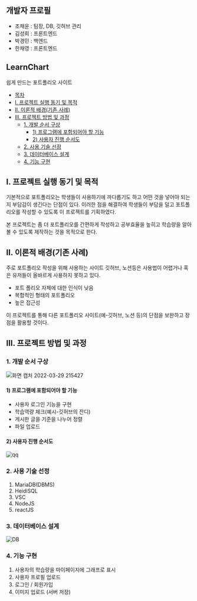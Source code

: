 ## 개발자 프로필
* 조채윤 : 팀장, DB, 깃허브 관리
* 김성희 : 프론트엔드
* 박경민 : 백엔드
* 한채영 : 프론트엔드

## LearnChart
쉽게 만드는 포트폴리오 사이트

  - [목차](#목차)
  - [Ⅰ. 프로젝트 실행 동기 및 목적](#ⅰ-프로젝트-실행-동기-및-목적)
  - [Ⅱ. 이론적 배경(기존 사례)](#ⅱ-이론적-배경기존-사례)
  - [Ⅲ. 프로젝트 방법 및 과정](#ⅲ-프로젝트-방법-및-과정)
    - [1. 개발 순서 구상](#1-개발-순서-구상)
      - [1) 프로그램에 포함되어야 할 기능](#1-프로그램에-포함되어야-할-기능)
      - [2) 사용자 진행 순서도](#2-사용자-진행-순서도)
    - [2. 사용 기술 선정](#2-사용-기술-선정)
    - [3. 데이터베이스 설계](#3-데이터베이스-설계)
    - [4. 기능 구현](#4-기능-구현)
## Ⅰ. 프로젝트 실행 동기 및 목적
기본적으로 포트폴리오는 학생들이 사용하기에 까다롭기도 하고 어떤 것을 넣어야 되는지 부담감이 생긴다는 단점이 있다.
이러한 점을 해결하여 학생들이 부담을 덜고 포트폴리오를 작성할 수 있도록 이 프로젝트를 기획하였다.

본 프로젝트는 좀 더 포트폴리오를 간편하게 작성하고 공부효율을 높히고 학습량을 알아볼 수 있도록 제작하는 것을 목적으로 한다.

## Ⅱ. 이론적 배경(기존 사례)
주로 포트폴리오 작성을 위해 사용하는 사이트 깃허브, 노션등은 사용법이 어렵거나 혹은 유저들이 올바르게 사용하지 못하고 있다.

* 포트 폴리오 자체에 대한 인식이 낮음
* 복합적인 형태의 포트폴리오
* 높은 접근성

이 프로젝트를 통해 다른 포트폴리오 사이트(예-깃허브, 노션 등)의 단점을 보완하고 장점을 활용할 것이다.

## Ⅲ. 프로젝트 방법 및 과정
### 1. 개발 순서 구상
![화면 캡처 2022-03-29 215427](https://user-images.githubusercontent.com/81201101/160825996-27719cfc-e088-47ed-8a85-4ed912721970.png)


#### 1) 프로그램에 포함되어야 할 기능
* 사용자 로그인 기능을 구현
* 학습역량 체크(예시-깃허브의 잔디)
* 게시한 글을 기준을 나누어 정렬
* 파일 업로드
#### 2) 사용자 진행 순서도
![qq](https://user-images.githubusercontent.com/81201101/160827186-babae781-5313-4112-83e6-ba668feaecc1.png)

### 2. 사용 기술 선정

1. MariaDB(DBMS)
2. HeidiSQL
3. VSC
4. NodeJS
5. reactJS 


### 3. 데이터베이스 설계
![DB](https://user-images.githubusercontent.com/81201101/176598997-109d2506-ca3b-47ce-b8c8-afc35b5f9007.png)

### 4. 기능 구현
1. 사용자의 학습량을 마이페이지에 그래프로 표시
2. 사용자 프로필 업로드
3. 로그인 / 회원가입
4. 이미지 업로드 (서버 저장)
